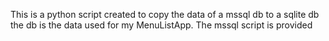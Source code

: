 This is a python script created to copy the data of a mssql db to a sqlite db
the db is the data used for my MenuListApp.
The mssql script is provided 
